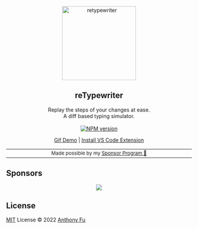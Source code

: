 <br>
<p align="center">
<img src="https://user-images.githubusercontent.com/11247099/194190772-8bfba8fa-e500-494c-9a71-6a47c646ef12.svg" alt="retypewriter" height="200" width="200"/>
</p>

<h2 align="center">
reTypewriter
</h2>

<p align="center">
Replay the steps of your changes at ease.
<br>A diff based typing simulator.
<br>
<br>
<a href="https://www.npmjs.com/package/retypewriter" target="__blank"><img src="https://img.shields.io/npm/v/retypewriter?label=" alt="NPM version"></a>
</p>

<p align="center">
<a href="https://twitter.com/antfu7/status/1505236765447458817">Gif Demo</a> |
<a href="https://marketplace.visualstudio.com/items?itemName=antfu.retypewriter">Install VS Code Extension</a>
</p>

<div align="center">
<table>
<tbody>
<td align="center">
<img width="2000" height="0"><br>
<sub>Made possible by my <a href="https://github.com/sponsors/antfu">Sponsor Program 💖</a></sub><br>
<img width="2000" height="0">
</td>
</tbody>
</table>
</div>

## Sponsors

<p align="center">
  <a href="https://cdn.jsdelivr.net/gh/antfu/static/sponsors.svg">
    <img src='https://cdn.jsdelivr.net/gh/antfu/static/sponsors.svg'/>
  </a>
</p>

## License

[MIT](./LICENSE) License © 2022 [Anthony Fu](https://github.com/antfu)
